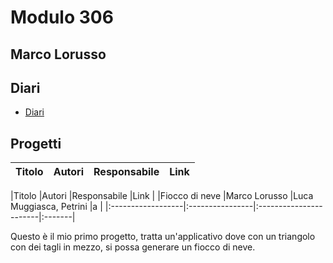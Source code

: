 # Modulo 306

## Marco Lorusso

## Diari
- [Diari](Diari)

## Progetti

|Titolo                   |Autori             |Responsabile         |Link           |
|:------------------------|:------------------|:--------------------|:--------------|


|Titolo             |Autori           |Responsabile            |Link    |
|Fiocco di neve     |Marco Lorusso    |Luca Muggiasca, Petrini |a       |
|:------------------|:----------------|:-----------------------|:-------|


Questo è il mio primo progetto, tratta un'applicativo dove con un triangolo
con dei tagli in mezzo, si possa generare un fiocco di neve.
